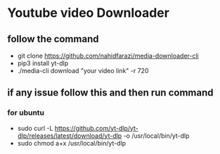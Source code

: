 # Youtube video Downloader

## follow the command

 - git clone https://github.com/nahidfarazi/media-downloader-cli
 - pip3 install yt-dlp
 - ./media-cli download "your video link" -r 720

## if any issue follow this and then run command
### for ubuntu

- sudo curl -L https://github.com/yt-dlp/yt-dlp/releases/latest/download/yt-dlp -o /usr/local/bin/yt-dlp
- sudo chmod a+x /usr/local/bin/yt-dlp


